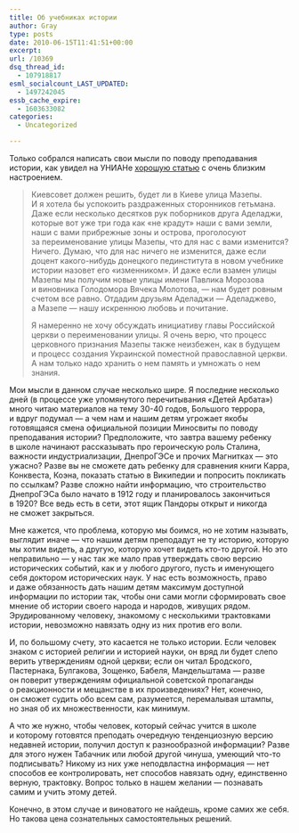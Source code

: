 ```yaml
---
title: Об учебниках истории
author: Gray
type: posts
date: 2010-06-15T11:41:51+00:00
excerpt:
url: /10369
dsq_thread_id:
  - 107918817
esml_socialcount_LAST_UPDATED:
  - 1497242045
essb_cache_expire:
  - 1603633082
categories:
  - Uncategorized

---
```








Только собрался написать свои мысли по&nbsp;поводу преподавания истории, как увидел на&nbsp;УНИАНе <a href="http://unian.net/rus/news/news-381764.html" target="_blank">хорошую статью</a> с&nbsp;очень близким настроением.

> Киевсовет должен решить, будет&nbsp;ли в&nbsp;Киеве улица Мазепы. И&nbsp;я&nbsp;хотела&nbsp;бы успокоить раздраженных сторонников гетьмана. Даже если несколько десятков рук поборников друга Аделаджи, которые вот уже три года как &laquo;не&nbsp;крадут&raquo; наши с&nbsp;вами земли, наши с&nbsp;вами прибрежные зоны и&nbsp;острова, проголосуют за&nbsp;переименование улицы Мазепы, что для нас с&nbsp;вами изменится? Ничего. Думаю, что для нас ничего не&nbsp;изменится, даже если доцент какого-нибудь донецкого пединститута в&nbsp;новом учебнике истории назовет его &laquo;изменником&raquo;. И&nbsp;даже если взамен улицы Мазепы мы&nbsp;получим новые улицы имени Павлика Морозова и&nbsp;виновника Голодомора Вячека Молотова,&nbsp;&mdash; нам будет ровным счетом все равно. Отдадим друзьям Аделаджи&nbsp;&mdash; Аделаджево, а&nbsp;Мазепе&nbsp;&mdash; нашу искреннюю любовь и&nbsp;почитание.
> 
> Я&nbsp;намеренно не&nbsp;хочу обсуждать инициативу главы Российской церкви о&nbsp;переименовании улицы. Я&nbsp;очень верю, что процесс церковного признания Мазепы также неизбежен, как в&nbsp;будущем и&nbsp;процесс создания Украинской поместной православной церкви. А&nbsp;нам только надо хранить о&nbsp;нем память и&nbsp;умножать о&nbsp;нем знания.

Мои мысли в&nbsp;данном случае несколько шире. Я&nbsp;последние несколько дней (в&nbsp;процессе уже упомянутого перечитывания &laquo;Детей Арбата&raquo;) много читаю материалов на&nbsp;тему <nobr>30-40 годов,</nobr> Большого террора, и&nbsp;вдруг подумал&nbsp;&mdash; а&nbsp;чем нам и&nbsp;нашим детям угрожает якобы готовящаяся смена официальной позиции Миносвиты по&nbsp;поводу преподавания истории? Предположите, что завтра вашему ребенку в&nbsp;школе начинают рассказывать про героическую роль Сталина, важности индустриализации, ДнепроГЭСе и&nbsp;прочих Магнитках&nbsp;&mdash; это ужасно? Разве вы&nbsp;не&nbsp;сможете дать ребенку для сравнения книги Карра, Конквеста, Коэна, показать статью в&nbsp;Википедии и&nbsp;попросить покликать по&nbsp;ссылкам? Разве сложно найти информацию, что строительство ДнепроГЭСа было начато в&nbsp;1912 году и&nbsp;планировалось закончиться в&nbsp;1920? Все ведь есть в&nbsp;сети, этот ящик Пандоры открыт и&nbsp;никогда не&nbsp;сможет закрыться.

Мне кажется, что проблема, которую мы&nbsp;боимся, но&nbsp;не&nbsp;хотим называть, выглядит иначе&nbsp;&mdash; что нашим детям преподадут не&nbsp;ту&nbsp;историю, которую мы&nbsp;хотим видеть, а&nbsp;другую, которую хочет видеть кто-то другой. Но&nbsp;это неправильно&nbsp;&mdash; у&nbsp;нас так&nbsp;же мало прав утверждать свою версию исторических событий, как и&nbsp;у&nbsp;любого другого, пусть и&nbsp;именующего себя доктором исторических наук. У&nbsp;нас есть возможность, право и&nbsp;даже обязанность дать нашим детям максимум доступной информации по&nbsp;истории так, чтобы они сами могли сформировать свое мнение об&nbsp;истории своего народа и&nbsp;народов, живущих рядом. Эрудированному человеку, знакомому с&nbsp;несколькими трактовками истории, невозможно навязать одну из&nbsp;них против его воли.

И, по&nbsp;большому счету, это касается не&nbsp;только истории. Если человек знаком с&nbsp;историей религии и&nbsp;историей науки, он&nbsp;вряд&nbsp;ли будет слепо верить утверждениям одной церкви; если он&nbsp;читал Бродского, Пастернака, Булгакова, Зощенко, Бабеля, Мандельштама&nbsp;&mdash; разве он&nbsp;поверит утверждениям официальной советской пропаганды о&nbsp;реакционности и&nbsp;мещанстве в&nbsp;их&nbsp;произведениях? Нет, конечно, он&nbsp;сможет судить обо всем сам, разумеется, перемалывая штампы, но&nbsp;зная об&nbsp;их&nbsp;множественности, как минимум.

А&nbsp;что&nbsp;же нужно, чтобы человек, который сейчас учится в&nbsp;школе и&nbsp;которому готовятся преподать очередную тенденциозную версию недавней истории, получил доступ к&nbsp;разнообразной информации? Разве для этого нужен Табачник или любой другой чинуша, умеющий что-то подписывать? Никому из&nbsp;них уже неподвластна информация&nbsp;&mdash; нет способов ее&nbsp;контролировать, нет способов навязать одну, единственно верную, трактовку. Вопрос только в&nbsp;нашем желании&nbsp;&mdash; познавать самим и&nbsp;учить этому детей.

Конечно, в&nbsp;этом случае и&nbsp;виноватого не&nbsp;найдешь, кроме самих&nbsp;же себя. Но&nbsp;такова цена сознательных самостоятельных решений.
